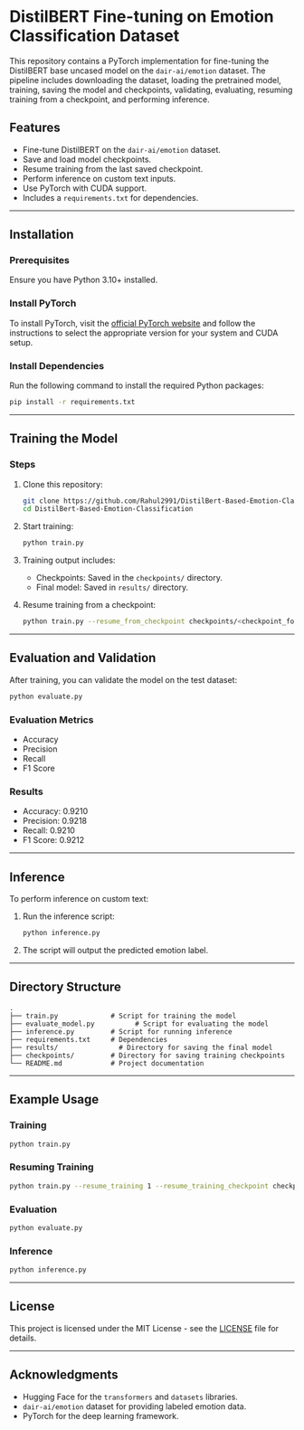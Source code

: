 # DistilBERT Fine-tuning on Emotion Classification Dataset

This repository contains a PyTorch implementation for fine-tuning the DistilBERT base uncased model on the `dair-ai/emotion` dataset. The pipeline includes downloading the dataset, loading the pretrained model, training, saving the model and checkpoints, validating, evaluating, resuming training from a checkpoint, and performing inference.

## Features

- Fine-tune DistilBERT on the `dair-ai/emotion` dataset.
- Save and load model checkpoints.
- Resume training from the last saved checkpoint.
- Perform inference on custom text inputs.
- Use PyTorch with CUDA support.
- Includes a `requirements.txt` for dependencies.

---

## Installation

### Prerequisites
Ensure you have Python 3.10+ installed.

### Install PyTorch
To install PyTorch, visit the [official PyTorch website](https://pytorch.org/get-started/locally/) and follow the instructions to select the appropriate version for your system and CUDA setup.

### Install Dependencies
Run the following command to install the required Python packages:

```bash
pip install -r requirements.txt
```

---

## Training the Model

### Steps
1. Clone this repository:
    ```bash
    git clone https://github.com/Rahul2991/DistilBert-Based-Emotion-Classification.git
    cd DistilBert-Based-Emotion-Classification
    ```

2. Start training:
    ```bash
    python train.py
    ```

3. Training output includes:
    - Checkpoints: Saved in the `checkpoints/` directory.
    - Final model: Saved in `results/` directory.

4. Resume training from a checkpoint:
    ```bash
    python train.py --resume_from_checkpoint checkpoints/<checkpoint_folder>
    ```

---

## Evaluation and Validation

After training, you can validate the model on the test dataset:

```bash
python evaluate.py
```

### Evaluation Metrics
- Accuracy
- Precision
- Recall
- F1 Score

### Results
- Accuracy: 0.9210
- Precision: 0.9218
- Recall: 0.9210
- F1 Score: 0.9212

---

## Inference

To perform inference on custom text:

1. Run the inference script:
    ```bash
    python inference.py
    ```

2. The script will output the predicted emotion label.

---

## Directory Structure

```plaintext
.
├── train.py             # Script for training the model
├── evaluate_model.py          # Script for evaluating the model
├── inference.py         # Script for running inference
├── requirements.txt     # Dependencies
├── results/               # Directory for saving the final model
├── checkpoints/         # Directory for saving training checkpoints
└── README.md            # Project documentation
```

---

## Example Usage

### Training
```bash
python train.py
```

### Resuming Training
```bash
python train.py --resume_training 1 --resume_training_checkpoint checkpoints/checkpoint-10000
```

### Evaluation
```bash
python evaluate.py
```

### Inference
```bash
python inference.py
```

---

## License
This project is licensed under the MIT License - see the [LICENSE](LICENSE) file for details.

---

## Acknowledgments
- Hugging Face for the `transformers` and `datasets` libraries.
- `dair-ai/emotion` dataset for providing labeled emotion data.
- PyTorch for the deep learning framework.

